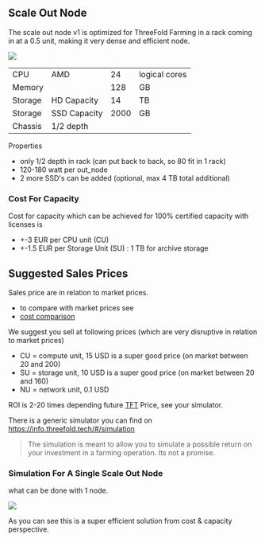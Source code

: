 ## Scale Out Node

The scale out node v1 is optimized for ThreeFold Farming in a rack coming in at a 0.5 unit, making it very dense and efficient node.

![](tftech__scale_node_1.png  )

|   |   |   |   |
|---|---|---|---|
| CPU  | AMD |  24 |  logical cores |
| Memory  |   |  128 | GB |
| Storage | HD Capacity  | 14  | TB |
| Storage  | SSD Capacity  |  2000 | GB |
| Chassis  | 1/2 depth  |   |  |


Properties

- only 1/2 depth in rack (can put back to back, so 80 fit in 1 rack)
- 120-180 watt per out_node
- 2 more SSD's can be added (optional, max 4 TB total additional) 


### Cost For Capacity

Cost for capacity which can be achieved for 100% certified capacity with licenses is

- +-3 EUR per CPU unit (CU)
- +-1.5 EUR per Storage Unit (SU)  : 1 TB for archive storage

## Suggested Sales Prices

Sales price are in relation to market prices.
  
- to compare with market prices see 
- [cost comparison](threefold__cloud_pricing.md)

We suggest you sell at following prices (which are very disruptive in relation to market prices)

- CU = compute unit, 15 USD is a super good price (on market between 20 and 200)
- SU = storage unit, 10 USD is a super good price (on market between 20 and 160)
- NU = network unit, 0.1 USD

ROI is 2-20 times depending future [TFT](threefold__threefold_token) Price, see your simulator.

There is a generic simulator you can find on https://info.threefold.tech/#/simulation

> The simulation is meant to allow you to simulate a possible return on your investment in a farming operation. Its not a promise.


### Simulation For A Single Scale Out Node

what can be done with 1 node.

![](tftech__scale_node_overview.png  )

As you can see this is a super efficient solution from cost & capacity perspective.